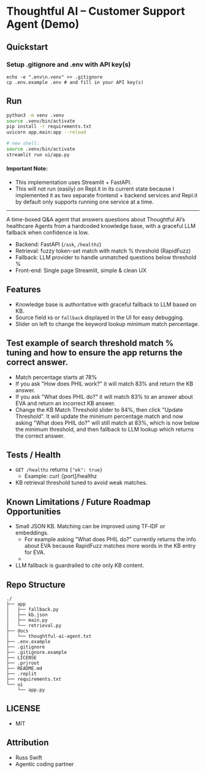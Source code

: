 # Thoughtful AI – Customer Support Agent (Demo)

## Quickstart
### Setup .gitignore and .env with API key(s)
```
echo -e ".env\n.venv" >> .gitignore  
cp .env.example .env # and fill in your API key(s)  
```

## Run

```bash
python3 -m venv .venv
source .venv/bin/activate
pip install -r requirements.txt
uvicorn app.main:app --reload

# new shell:
source .venv/bin/activate
streamlit run ui/app.py
````

#### Important Note: 

* This implementation uses Streamlit + FastAPI. 
* This will not run (easily) on Repl.it in its current state because I implemented it as two separate frontend + backend services and Repl.it by default only supports running one service at a time. 

---

A time-boxed Q&A agent that answers questions about Thoughtful AI’s healthcare Agents
from a hardcoded knowledge base, with a graceful LLM fallback when confidence is low.

- Backend: FastAPI (`/ask`, `/healthz`)
- Retrieval: fuzzy token-set match with match % threshold (RapidFuzz)
- Fallback: LLM provider to handle unmatched questions below threshold %
- Front-end: Single page Streamlit, simple & clean UX

## Features
- Knowledge base is authoritative with graceful fallback to LLM based on KB.
- Source field `kb` or `fallback` displayed in the UI for easy debugging.
- Slider on left to change the keyword lookup minimum match percentage. 

## Test example of search threshold match % tuning and how to ensure the app returns the correct answer.
  - Match percentage starts at 78%
  - If you ask "How does PHIL work?" it will match 83% and return the KB answer. 
  - If you ask "What does PHIL do?" it will match 83% to an answer about EVA and return an incorrect KB answer.
  - Change the KB Match Threshold slider to 84%, then click "Update Threshold". It will update the minimum percentage match and now asking "What does PHIL do?" will still match at 83%, which is now below the minimum threshold, and then fallback to LLM lookup which returns the correct answer.

## Tests / Health

* `GET /healthz` returns `{"ok": true}`
  * Example: curl <url>:[port]/healthz
* KB retrieval threshold tuned to avoid weak matches.

## Known Limitations / Future Roadmap Opportunities

* Small JSON KB. Matching can be improved using TF‑IDF or embeddings.
  * For example asking "What does PHIL do?" currently returns the info about EVA because RapidFuzz matches more words in the KB entry for EVA.
  * 
* LLM fallback is guardrailed to cite only KB content.

## Repo Structure
```
./
├── app
│   ├── fallback.py
│   ├── kb.json
│   ├── main.py
│   └── retrieval.py
├── docs
│   └── thoughtful-ai-agent.txt
├── .env.example
├── .gitignore
├── .gitignore.example
├── LICENSE
├── .prjroot
├── README.md
├── .replit
├── requirements.txt
└── ui
    └── app.py
```

## LICENSE

* MIT

## Attribution

* Russ Swift
* Agentic coding partner

